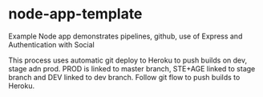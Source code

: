 # node-app-template
Example Node app demonstrates pipelines, github, use of Express and Authentication with Social

This process uses automatic git deploy to Heroku to push builds on dev, stage adn prod.
PROD is linked to master branch, STE+AGE linked to stage branch and DEV linked to dev branch.
Follow git flow to push builds to Heroku.
